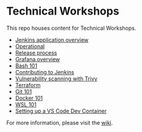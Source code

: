 # Technical Workshops

This repo houses content for Technical Workshops.

- [Jenkins application overview](./jenkins-application-overview)
- [Operational](./operational)
- [Release process](./release-process)
- [Grafana overview](./grafana-overview)
- [Bash 101](./bash-101)
- [Contributing to Jenkins](./contributing-to-jenkins)
- [Vulnerability scanning with Trivy](./vulverability-scanning-trivy)
- [Terraform](./terraform)
- [Git 101](./git-101)
- [Docker 101](./docker-101)
- [WSL 101](./wsl-101)
- [Setting up a VS Code Dev Container](./vscode-dev-container)

For more information, please visit the [wiki](https://github.com/emisgroup/technical-workshops/wiki).

